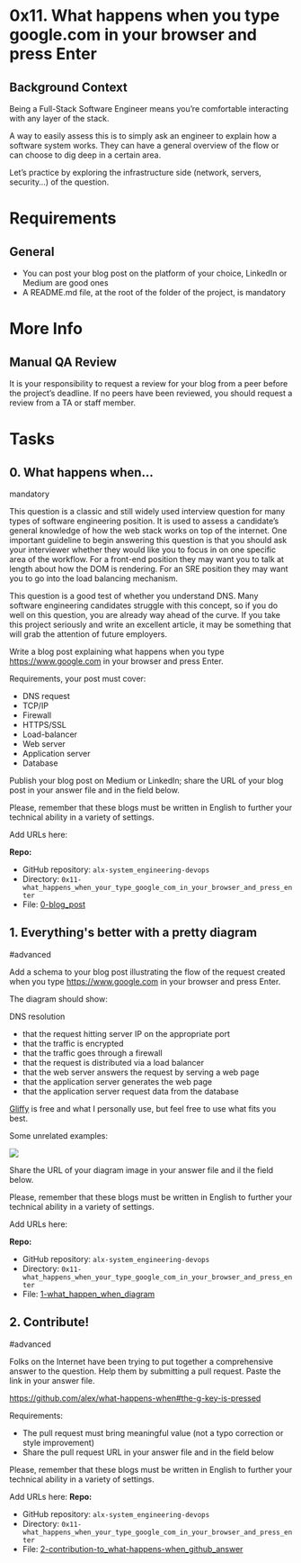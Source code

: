 # 0x11. What happens when you type google.com in your browser and press Enter

## Background Context

Being a Full-Stack Software Engineer means you’re comfortable interacting with any layer of the stack.

A way to easily assess this is to simply ask an engineer to explain how a software system works. They can have a general overview of the flow or can choose to dig deep in a certain area.

Let’s practice by exploring the infrastructure side (network, servers, security…) of the question.

# Requirements

## General
* You can post your blog post on the platform of your choice, LinkedIn or Medium are good ones
* A README.md file, at the root of the folder of the project, is mandatory

# More Info

## Manual QA Review

It is your responsibility to request a review for your blog from a peer before the project’s deadline. If no peers have been reviewed, you should request a review from a TA or staff member.

# Tasks
## 0. What happens when...

mandatory

This question is a classic and still widely used interview question for many types of software engineering position. It is used to assess a candidate’s general knowledge of how the web stack works on top of the internet. One important guideline to begin answering this question is that you should ask your interviewer whether they would like you to focus in on one specific area of the workflow. For a front-end position they may want you to talk at length about how the DOM is rendering. For an SRE position they may want you to go into the load balancing mechanism.

This question is a good test of whether you understand DNS. Many software engineering candidates struggle with this concept, so if you do well on this question, you are already way ahead of the curve. If you take this project seriously and write an excellent article, it may be something that will grab the attention of future employers.

Write a blog post explaining what happens when you type https://www.google.com in your browser and press Enter.

Requirements, your post must cover:

* DNS request
* TCP/IP
* Firewall
* HTTPS/SSL
* Load-balancer
* Web server
* Application server
* Database

Publish your blog post on Medium or LinkedIn; share the URL of your blog post in your answer file and in the field below.

Please, remember that these blogs must be written in English to further your technical ability in a variety of settings.

Add URLs here:


**Repo:**

* GitHub repository: ``alx-system_engineering-devops``
* Directory: ``0x11-what_happens_when_your_type_google_com_in_your_browser_and_press_enter``
* File: [0-blog_post](./0-blog_post/)
 
## 1. Everything's better with a pretty diagram

#advanced

Add a schema to your blog post illustrating the flow of the request created when you type https://www.google.com in your browser and press Enter.

The diagram should show:

DNS resolution

* that the request hitting server IP on the appropriate port
* that the traffic is encrypted
* that the traffic goes through a firewall
* that the request is distributed via a load balancer
* that the web server answers the request by serving a web page
* that the application server generates the web page
* that the application server request data from the database

[Gliffy](https://www.gliffy.com/) is free and what I personally use, but feel free to use what fits you best.

Some unrelated examples:


<img src="https://imgur.com/a/N9iAXNL" />


Share the URL of your diagram image in your answer file and il the field below.

Please, remember that these blogs must be written in English to further your technical ability in a variety of settings.

Add URLs here:
 

**Repo:**

* GitHub repository: ``alx-system_engineering-devops``
* Directory: ``0x11-what_happens_when_your_type_google_com_in_your_browser_and_press_enter``
* File: [1-what_happen_when_diagram](./1-what_happen_when_diagram/)
 
## 2. Contribute!

#advanced

Folks on the Internet have been trying to put together a comprehensive answer to the question. Help them by submitting a pull request. Paste the link in your answer file.

https://github.com/alex/what-happens-when#the-g-key-is-pressed

Requirements:

* The pull request must bring meaningful value (not a typo correction or style improvement)
* Share the pull request URL in your answer file and in the field below

Please, remember that these blogs must be written in English to further your technical ability in a variety of settings.

Add URLs here:
**Repo:**

* GitHub repository: ``alx-system_engineering-devops``
* Directory: ``0x11-what_happens_when_your_type_google_com_in_your_browser_and_press_enter``
* File: [2-contribution-to_what-happens-when_github_answer](./2-contribution-to_what-happens-when_github_answer/)